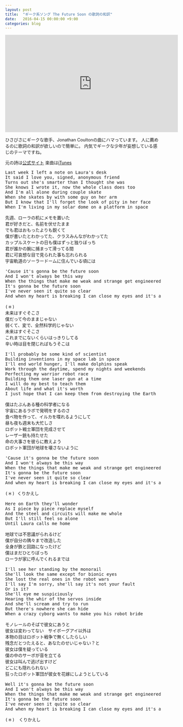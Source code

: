 ```yaml
---
layout: post
title:  "ギーク系ソング The Future Soon の歌詞の和訳"
date:   2016-04-15 00:00:00 +9:00
categories: blog
---
```


<iframe width="560" height="315" src="https://www.youtube.com/embed/OuYjs6soWZs" frameborder="0" allowfullscreen></iframe>

ひさびさにギークな歌手、Jonathan Coultonの曲にハマっています。
人に薦めるのに歌詞の和訳が欲しいので簡単に。
内気でギークな少年が妄想している感じのテーマですね。

元の詩は[公式サイト](http://www.jonathancoulton.com/wiki/The_Future_Soon/Lyrics)
楽曲は[iTunes](https://itunes.apple.com/jp/album/where-tradition-meets-tomorrow/id65076298)

<pre>
Last week I left a note on Laura's desk
It said I love you, signed, anonymous friend
Turns out she's smarter than I thought she was
She knows I wrote it, now the whole class does too
And I'm all alone during couple skate
When she skates by with some guy on her arm
But I know that I'll forget the look of pity in her face
When I'm living in my solar dome on a platform in space

先週、ローラの机にメモを置いた
君が好きだと、名前を伏せたまま
でも君はおもったよりも鋭くて
僕が書いたとわかってた、クラスみんながわかってた
カップルスケートの日も僕はずっと独りぼっち
君が誰かの腕に捕まって滑ってる間
君に可哀想な目で見られた事も忘れられる
宇宙軌道のソーラードームに住んでいる頃には

'Cause it's gonna be the future soon
And I won't always be this way
When the things that make me weak and strange get engineered away
It's gonna be the future soon
I've never seen it quite so clear
And when my heart is breaking I can close my eyes and it's already here

(＊)
未来はすぐそこさ
僕だって今のままじゃない
弱くて、変で、全然科学的じゃない
未来はすぐそこさ
これまでにないくらいはっきりしてる
辛い時は目を閉じればもうそこは

I'll probably be some kind of scientist
Building inventions in my space lab in space
I'll end world hunger, I'll make dolphins speak
Work through the daytime, spend my nights and weekends
Perfecting my warrior robot race
Building them one laser gun at a time
I will do my best to teach them
About life and what it's worth
I just hope that I can keep them from destroying the Earth

僕はたぶんある種の科学者になる
宇宙にあるラボで発明をするのさ
食べ物を作って、イルカを喋れるようにして
昼も夜も週末も大忙しさ
ロボット戦士軍団を完成させて
レーザー銃も持たせた
命の大事さを彼らに教えよう
ロボット軍団が地球を壊さないように

'Cause it's gonna be the future soon
And I won't always be this way
When the things that make me weak and strange get engineered away
It's gonna be the future soon
I've never seen it quite so clear
And when my heart is breaking I can close my eyes and it's already

(＊) くりかえし

Here on Earth they'll wonder
As I piece by piece replace myself
And the steel and circuits will make me whole
But I'll still feel so alone
Until Laura calls me home

地球では不思議がられるけど
僕が自分の隅々まで改造した
全身が鉄と回路になったけど
僕はまだひとりぼっち
ローラが家に呼んでくれるまでは

I'll see her standing by the monorail
She'll look the same except for bionic eyes
She lost the real ones in the robot wars
I'll say I'm sorry, she'll say it's not your fault
Or is it?
She'll eye me suspiciously
Hearing the whir of the servos inside
And she'll scream and try to run
But there's nowhere she can hide
When a crazy cyborg wants to make you his robot bride

モノレールのそばで彼女にあうと
彼女は変わってない　サイボーグアイ以外は
本物の目はロボット戦争で無くしたらしい
残念だとつたえると、あなたのせいじゃない？と
彼女は僕を疑っている
僕の中のサーボが音を立てる
彼女は叫んで逃げ出すけど
どこにも隠れられない
狂ったロボット軍団が彼女を花嫁にしようとしている

Well it's gonna be the future soon
And I won't always be this way
When the things that make me weak and strange get engineered away
It's gonna be the future soon
I've never seen it quite so clear
And when my heart is breaking I can close my eyes and it's already here

(＊)　くりかえし
</pre>
